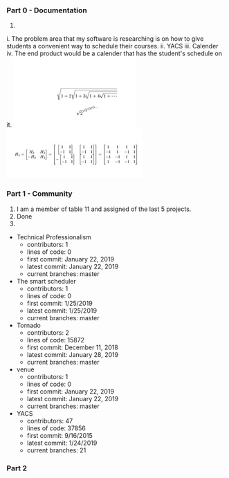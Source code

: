 ### Part 0 - Documentation
1. 
i. The problem area that my software is researching is on how to give students a convenient way to schedule their courses.
ii.  YACS
iii. Calender
iv. The end product would be a calender that has the student's schedule on it.
![image1](lab3images/latex1.jpg)
![image2](lab3images/latex2.jpg)


### Part 1 - Community
1. I am a member of table 11 and assigned of the last 5 projects.
2. Done
3. 
- Technical Professionalism
    - contributors: 1
    - lines of code: 0
    - first commit: January 22, 2019
    - latest commit: January 22, 2019
    - current branches: master
- The smart scheduler
    - contributors: 1
    - lines of code: 0
    - first commit: 1/25/2019
    - latest commit: 1/25/2019
    - current branches: master 
- Tornado
    - contributors: 2
    - lines of code: 15872
    - first commit: December 11, 2018
    - latest commit: January 28, 2019
    - current branches: master
- venue
    - contributors: 1
    - lines of code: 0
    - first commit: January 22, 2019
    - latest commit: January 22, 2019
    - current branches: master
- YACS
    - contributors: 47
    - lines of code: 37856
    - first commit: 9/16/2015
    - latest commit: 1/24/2019
    - current branches: 21
   
### Part 2


